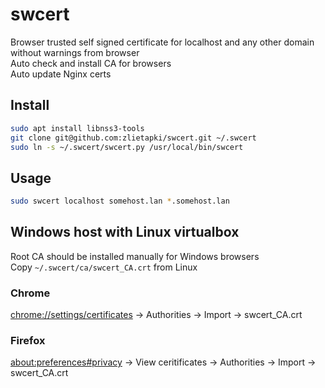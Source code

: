 swcert
======

Browser trusted self signed certificate for localhost and any other domain without warnings from browser  
Auto check and install CA for browsers  
Auto update Nginx certs  

Install
-------

```bash
sudo apt install libnss3-tools
git clone git@github.com:zlietapki/swcert.git ~/.swcert
sudo ln -s ~/.swcert/swcert.py /usr/local/bin/swcert
```

Usage
-----

```bash
sudo swcert localhost somehost.lan *.somehost.lan
```

Windows host with Linux virtualbox
----------------------------------

Root CA should be installed manually for Windows browsers  
Copy `~/.swcert/ca/swcert_CA.crt` from Linux

### Chrome

<chrome://settings/certificates> -> Authorities -> Import -> swcert_CA.crt  

### Firefox

<about:preferences#privacy> -> View ceritificates -> Authorities -> Import -> swcert_CA.crt  
